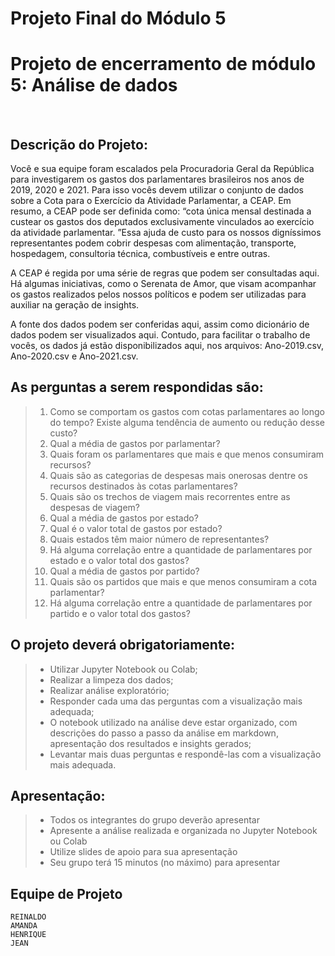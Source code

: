 # Projeto Final do Módulo 5 

 
<h1>Projeto de encerramento de módulo 5: Análise de dados</h1>
<br>
<h2>Descrição do Projeto:</h2>

<p>Você e sua equipe foram escalados pela Procuradoria Geral da República
para investigarem os gastos dos parlamentares brasileiros nos anos de
2019, 2020 e 2021. Para isso vocês devem utilizar o conjunto de dados
sobre a Cota para o Exercício da Atividade Parlamentar, a CEAP. Em
resumo, a CEAP pode ser definida como: “cota única mensal destinada a
custear os gastos dos deputados exclusivamente vinculados ao exercício
da atividade parlamentar. ”Essa ajuda de custo para os nossos
digníssimos representantes podem cobrir despesas com alimentação,
transporte, hospedagem, consultoria técnica, combustíveis e entre outras.</p>

<p>A CEAP é regida por uma série de regras que podem ser consultadas aqui.
Há algumas iniciativas, como o Serenata de Amor, que visam acompanhar
os gastos realizados pelos nossos políticos e podem ser utilizadas para
auxiliar na geração de insights.</p>
<p>A fonte dos dados podem ser conferidas aqui, assim como dicionário de
dados podem ser visualizados aqui. Contudo, para facilitar o trabalho de
vocês, os dados já estão disponibilizados aqui, nos arquivos: Ano-2019.csv, Ano-2020.csv e Ano-2021.csv.</p> 

<h2>As perguntas a serem respondidas são:</h2>

>1. Como se comportam os gastos com cotas parlamentares ao longo
do tempo? Existe alguma tendência de aumento ou redução desse
custo?
>2. Qual a média de gastos por parlamentar?
>3. Quais foram os parlamentares que mais e que menos consumiram
recursos?
>4. Quais são as categorias de despesas mais onerosas dentre os
recursos destinados às cotas parlamentares?
>5. Quais são os trechos de viagem mais recorrentes entre as despesas
de viagem?
>6. Qual a média de gastos por estado?
>7. Qual é o valor total de gastos por estado?
>8. Quais estados têm maior número de representantes?
>9. Há alguma correlação entre a quantidade de parlamentares por
estado e o valor total dos gastos?
>10. Qual a média de gastos por partido?
>11. Quais são os partidos que mais e que menos consumiram a
cota parlamentar?
>12. Há alguma correlação entre a quantidade de parlamentares
por partido e o valor total dos gastos?

<h2>O projeto deverá obrigatoriamente:</h2>

>* Utilizar Jupyter Notebook ou Colab;
>* Realizar a limpeza dos dados;
>* Realizar análise exploratório;
>* Responder cada uma das perguntas com a visualização mais adequada;
>* O notebook utilizado na análise deve estar organizado, com descrições
do passo a passo da análise em markdown, apresentação dos resultados e
insights gerados;
>* Levantar mais duas perguntas e respondê-las com a visualização mais
adequada.
  
<h2>Apresentação:</h2>

>* Todos os integrantes do grupo deverão apresentar
>* Apresente a análise realizada e organizada no Jupyter Notebook ou
Colab
>* Utilize slides de apoio para sua apresentação 
>* Seu grupo terá 15 minutos (no máximo) para apresentar

<h2>Equipe de Projeto</h2>

    REINALDO
    AMANDA
    HENRIQUE 
    JEAN

   
